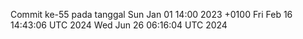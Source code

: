 Commit ke-55 pada tanggal Sun Jan 01 14:00 2023 +0100
Fri Feb 16 14:43:06 UTC 2024
Wed Jun 26 06:16:04 UTC 2024
